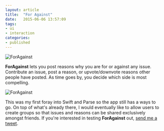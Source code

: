 ```yaml
---
layout: article
title:  "For Against"
date:   2015-06-06 13:57:09
tags: 
- ui 
- interaction 
categories:
- published
---
```


![ForAgainst]({{edchao.github.io}}/assets/img_foragainst.jpg)

<!--more-->

<strong>ForAgainst</strong> lets you post reasons why you are for or against any issue. Contribute an issue, post a reason, or upvote/downvote reasons other people have posted.  As time goes by, you decide which side is most compelling.

![ForAgainst]({{edchao.github.io}}/assets/img_foragainst_home.jpg)

This was my first foray into Swift and Parse so the app still has a ways to go.  On top of what's already there, I would eventually like to allow users to create groups so that issues and reasons can be shared exclusively amongst friends. If you're interested in testing <strong> ForAgainst</strong> out, <a href="https://twitter.com/edchao"> send me a tweet</a>.






